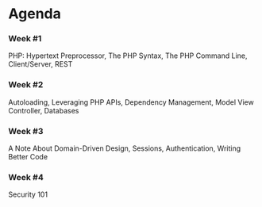 # Agenda

### Week #1

PHP: Hypertext Preprocessor, The PHP Syntax, The PHP Command Line,
Client/Server, REST

### Week #2

Autoloading, Leveraging PHP APIs, Dependency Management, Model View Controller,
Databases

### Week #3

A Note About Domain-Driven Design, Sessions, Authentication, Writing Better Code

### Week #4

Security 101
